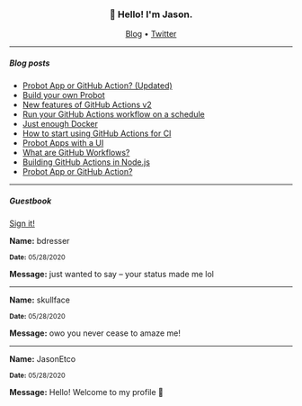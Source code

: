 <h3 align="center">👋 Hello! I'm Jason.</h3>

<p align="center">
  <a href="https://jasonet.co">Blog</a> •
  <a href="https://twitter.com/JasonEtco">Twitter</a>
</p>

---

##### Blog posts

<!--START_SECTION:posts-->
- [Probot App or GitHub Action? (Updated)](https://jasonet.co/posts/probot-app-or-github-action-v2)
- [Build your own Probot](https://jasonet.co/posts/build-your-own-probot)
- [New features of GitHub Actions v2](https://jasonet.co/posts/new-features-of-github-actions)
- [Run your GitHub Actions workflow on a schedule](https://jasonet.co/posts/scheduled-actions)
- [Just enough Docker](https://jasonet.co/posts/just-enough-docker)
- [How to start using GitHub Actions for CI](https://jasonet.co/posts/use-github-actions-for-ci)
- [Probot Apps with a UI](https://jasonet.co/posts/probot-with-ui)
- [What are GitHub Workflows?](https://jasonet.co/posts/what-are-github-workflows)
- [Building GitHub Actions in Node.js](https://jasonet.co/posts/building-github-actions-in-node)
- [Probot App or GitHub Action?](https://jasonet.co/posts/probot-app-or-github-action)
<!--END_SECTION:posts-->

---

##### Guestbook

<a href="https://readme-guestbook.now.sh">Sign it!</a>

<!--START_SECTION:guestbook-->

**Name:** bdresser

<sub><strong>Date:</strong> 05/28/2020</sub>

**Message:** just wanted to say – your status made me lol

---

**Name:** skullface

<sub><strong>Date:</strong> 05/28/2020</sub>

**Message:** owo you never cease to amaze me!

---

**Name:** JasonEtco

<sub><strong>Date:</strong> 05/28/2020</sub>

**Message:** Hello! Welcome to my profile 💌
<!--END_SECTION:guestbook-->
<!--GUESTBOOK_LIST [{"name":"bdresser","message":"just wanted to say – your status made me lol","date":"05/28/2020"},{"name":"skullface","message":"owo you never cease to amaze me!","date":"05/28/2020"},{"name":"JasonEtco","message":"Hello! Welcome to my profile 💌","date":"05/28/2020"}]-->

